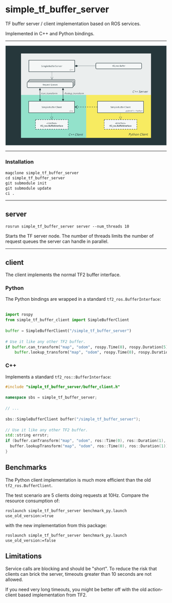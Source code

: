# simple_tf_buffer_server

TF buffer server / client implementation based on ROS services.

Implemented in C++ and Python bindings.

---

![diagram](diagram.png)

---

### Installation

```
magclone simple_tf_buffer_server
cd simple_tf_buffer_server
git submodule init
git submodule update
ci .
```

---
## server

```
rosrun simple_tf_buffer_server server --num_threads 10
```

Starts the TF server node. The number of threads limits the number of request queues the server can handle in parallel.

---
## client

The client implements the normal TF2 buffer interface.

### Python

The Python bindings are wrapped in a standard `tf2_ros.BufferInterface`:

```python

import rospy                                                         
from simple_tf_buffer_client import SimpleBufferClient

buffer = SimpleBufferClient("/simple_tf_buffer_server")

# Use it like any other TF2 buffer.
if buffer.can_transform("map", "odom", rospy.Time(0), rospy.Duration(5)):
    buffer.lookup_transform("map", "odom", rospy.Time(0), rospy.Duration(1))
```

### C++

Implements a standard `tf2_ros::BufferInterface`:

```cpp
#include "simple_tf_buffer_server/buffer_client.h"

namespace sbs = simple_tf_buffer_server;

// ...

sbs::SimpleBufferClient buffer("/simple_tf_buffer_server");

// Use it like any other TF2 buffer.
std::string errstr;
if (buffer.canTransform("map", "odom", ros::Time(0), ros::Duration(1), &errstr)) {
  buffer.lookupTransform("map", "odom", ros::Time(0), ros::Duration(1));
}
```

## Benchmarks

The Python client implementation is much more efficient than the old `tf2_ros.BufferClient`.

The test scenario are 5 clients doing requests at 10Hz. Compare the resource consumption of:
```
roslaunch simple_tf_buffer_server benchmark_py.launch use_old_version:=true
```
with the new implementation from this package:
```
roslaunch simple_tf_buffer_server benchmark_py.launch use_old_version:=false
```

## Limitations

Service calls are blocking and should be "short".
To reduce the risk that clients can brick the server, timeouts greater than 10 seconds are not allowed.

If you need very long timeouts, you might be better off with the old action-client based implementation from TF2.
